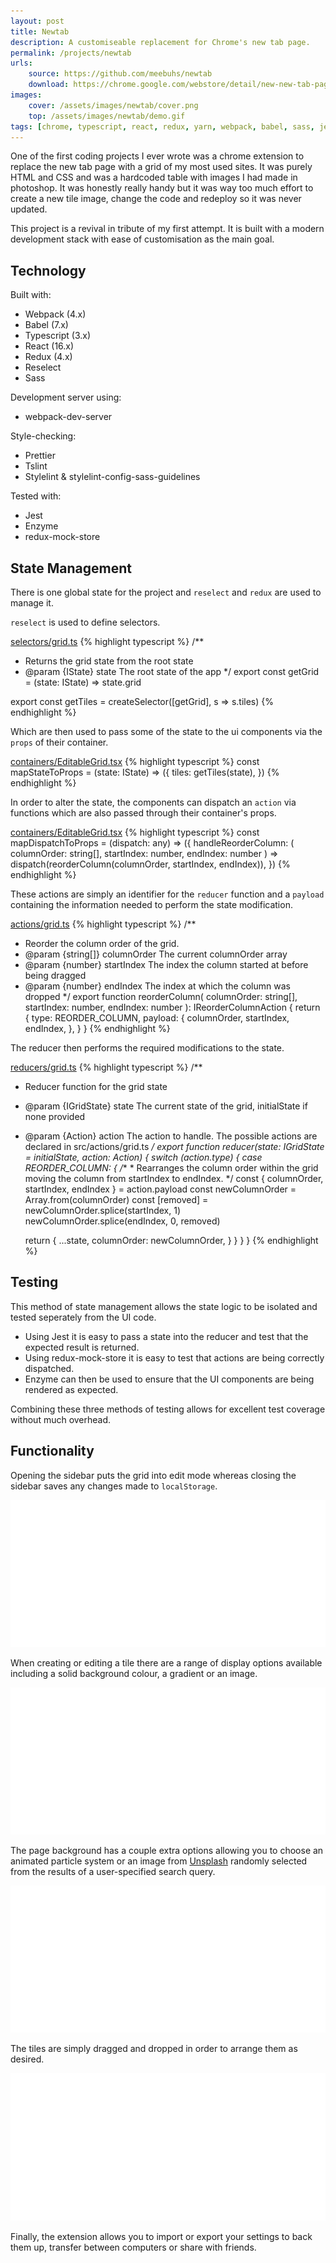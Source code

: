 ```yaml
---
layout: post
title: Newtab
description: A customiseable replacement for Chrome's new tab page.
permalink: /projects/newtab
urls:
    source: https://github.com/meebuhs/newtab
    download: https://chrome.google.com/webstore/detail/new-new-tab-page/eonojphadknncejoaegdigoaonfpjbmo
images:
    cover: /assets/images/newtab/cover.png
    top: /assets/images/newtab/demo.gif
tags: [chrome, typescript, react, redux, yarn, webpack, babel, sass, jest, enzyme, stylelint, tslint, prettier]
---
```


One of the first coding projects I ever wrote was a chrome extension to replace the new tab page with a grid of my most used sites. It was purely HTML and CSS and was a hardcoded table with images I had made in photoshop. It was honestly really handy but it was way too much effort to create a new tile image, change the code and redeploy so it was never updated.  

This project is a revival in tribute of my first attempt. It is built with a modern development stack with ease of customisation as the main goal.

## Technology

Built with:
 - Webpack (4.x)
 - Babel (7.x)
 - Typescript (3.x)
 - React (16.x)
 - Redux (4.x)
 - Reselect
 - Sass

Development server using:
 - webpack-dev-server

Style-checking:
 - Prettier
 - Tslint
 - Stylelint & stylelint-config-sass-guidelines

Tested with:
 - Jest
 - Enzyme
 - redux-mock-store

## State Management

There is one global state for the project and `reselect` and `redux` are used to manage it. 

`reselect` is used to define selectors.

[selectors/grid.ts](https://github.com/Meebuhs/newtab/blob/master/src/newtab/selectors/grid.ts)
{% highlight typescript %}
/**
 * Returns the grid state from the root state
 * @param {IState} state The root state of the app
 */
export const getGrid = (state: IState) => state.grid

export const getTiles = createSelector([getGrid], s => s.tiles)
{% endhighlight %}

Which are then used to pass some of the state to the ui components via the `props` of their container.

[containers/EditableGrid.tsx](https://github.com/Meebuhs/newtab/blob/master/src/newtab/containers/EditableGrid.tsx)
{% highlight typescript %}
const mapStateToProps = (state: IState) => ({
  tiles: getTiles(state),
})
{% endhighlight %}

In order to alter the state, the components can dispatch an `action` via functions which are also passed through their container's props. 

[containers/EditableGrid.tsx](https://github.com/Meebuhs/newtab/blob/master/src/newtab/containers/EditableGrid.tsx)
{% highlight typescript %}
const mapDispatchToProps = (dispatch: any) => ({
  handleReorderColumn: (
    columnOrder: string[],
    startIndex: number,
    endIndex: number
  ) => dispatch(reorderColumn(columnOrder, startIndex, endIndex)),
})
{% endhighlight %}

These actions are simply an identifier for the `reducer` function and a `payload` containing the information needed to perform the state modification.

[actions/grid.ts](https://github.com/Meebuhs/newtab/blob/master/src/newtab/actions/grid.ts)
{% highlight typescript %}
/**
 * Reorder the column order of the grid.
 * @param {string[]} columnOrder The current columnOrder array
 * @param {number} startIndex The index the column started at before being dragged
 * @param {number} endIndex The index at which the column was dropped
 */
export function reorderColumn(
  columnOrder: string[],
  startIndex: number,
  endIndex: number
): IReorderColumnAction {
  return {
    type: REORDER_COLUMN,
    payload: {
      columnOrder,
      startIndex,
      endIndex,
    },
  }
}
{% endhighlight %}

The reducer then performs the required modifications to the state.

[reducers/grid.ts](https://github.com/Meebuhs/newtab/blob/master/src/newtab/reducers/grid.ts)
{% highlight typescript %}
/**
 * Reducer function for the grid state
 * @param {IGridState} state The current state of the grid, initialState if none provided
 * @param {Action} action The action to handle. The possible actions are declared in src/actions/grid.ts
 */
export function reducer(state: IGridState = initialState, action: Action) {
  switch (action.type) {
    case REORDER_COLUMN: {
      /**
       * Rearranges the column order within the grid moving the column from startIndex to endIndex.
       */
      const { columnOrder, startIndex, endIndex } = action.payload
      const newColumnOrder = Array.from(columnOrder)
      const [removed] = newColumnOrder.splice(startIndex, 1)
      newColumnOrder.splice(endIndex, 0, removed)

      return {
        ...state,
        columnOrder: newColumnOrder,
      }
    }
  }
}
{% endhighlight %}

## Testing

This method of state management allows the state logic to be isolated and tested seperately from the UI code. 
- Using Jest it is easy to pass a state into the reducer and test that the expected result is returned. 
- Using redux-mock-store it is easy to test that actions are being correctly dispatched.
- Enzyme can then be used to ensure that the UI components are being rendered as expected.

Combining these three methods of testing allows for excellent test coverage without much overhead.

## Functionality

Opening the sidebar puts the grid into edit mode whereas closing the sidebar saves any changes made to `localStorage`.

<div class="clickable-image"><a href="/assets/images/newtab/edit-tile.png">
    <img src="/assets/images/blank.png" alt="newtab - create or edit a tile" data-echo="/assets/images/newtab/edit-tile.png" />
</a></div>

When creating or editing a tile there are a range of display options available including a solid background colour, a gradient or an image.

<div class="clickable-image"><a href="/assets/images/newtab/animated-backgrounds.png">
    <img src="/assets/images/blank.png" alt="newtab - page background options" data-echo="/assets/images/newtab/animated-backgrounds.png" />
</a></div>

The page background has a couple extra options allowing you to choose an animated particle system or an image from [Unsplash](https://unsplash.com/) randomly selected from the results of a user-specified search query.

<div class="clickable-image"><a href="/assets/images/newtab/drag-tile.png">
    <img src="/assets/images/blank.png" alt="newtab - drag and drop reordering" data-echo="/assets/images/newtab/drag-tile.png" />
</a></div>

The tiles are simply dragged and dropped in order to arrange them as desired.

<div class="clickable-image"><a href="/assets/images/newtab/restore-settings.png">
    <img src="/assets/images/blank.png" alt="newtab - drag and drop reordering" data-echo="/assets/images/newtab/restore-settings.png" />
</a></div>

Finally, the extension allows you to import or export your settings to back them up, transfer between computers or share with friends.
